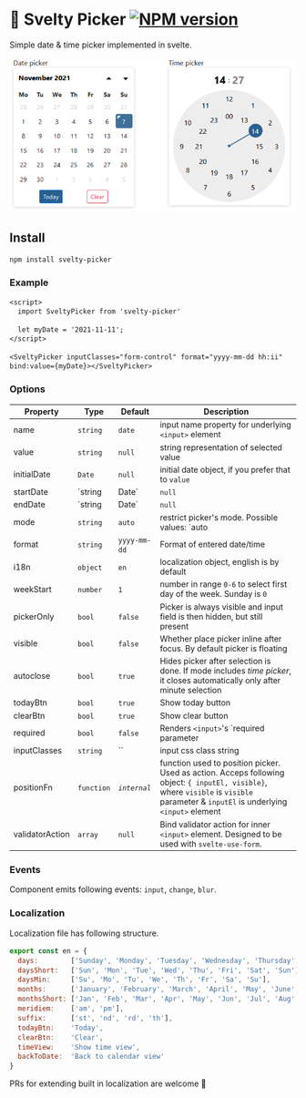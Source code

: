 # 📆 Svelty Picker [![NPM version](http://img.shields.io/npm/v/svelty-picker.svg?style=flat)](https://www.npmjs.org/package/svelty-picker)

Simple date & time picker implemented in svelte.

![screenshot](docs/screenshot.png)

## Install

```
npm install svelty-picker
```

### Example

```svelte
<script>
  import SveltyPicker from 'svelty-picker'
  
  let myDate = '2021-11-11';
</script>

<SveltyPicker inputClasses="form-control" format="yyyy-mm-dd hh:ii" bind:value={myDate}></SveltyPicker>
```

### Options

| Property        | Type         | Default       | Description |
|-----------------|--------------|---------------| ------------------|
| name            | `string`     | `date`        | input name property for underlying `<input>` element |
| value           | `string`     | `null`        | string representation of selected value |
| initialDate     | `Date`       | `null`        | initial date object, if you prefer that to `value` |
| startDate       | `string|Date`| `null`        | limit minimal selectable date |
| endDate         | `string|Date`| `null`        | limit maximal selectable date |
| mode            | `string`     | `auto`        | restrict picker's mode. Possible values: `auto|date|datetime|time`. By default it try to guess the mode from `format` |
| format          | `string`     | `yyyy-mm-dd`  | Format of entered date/time |
| i18n            | `object`     | `en`          | localization object, english is by default |
| weekStart       | `number`     | `1`           | number in range `0-6` to select first day of the week. Sunday is `0` |
| pickerOnly      | `bool`       | `false`       | Picker is always visible and input field is then hidden, but still present |
| visible         | `bool`       | `false`       | Whether place picker inline after focus. By default picker is floating
| autoclose       | `bool`       | `true`        | Hides picker after selection is done. If mode includes _time picker_, it closes automatically only after minute selection |
| todayBtn        | `bool`       | `true`        | Show today button |
| clearBtn        | `bool`       | `true`        | Show clear button |
| required        | `bool`       | `false`       | Renders `<input>`'s `required parameter |
| inputClasses    | `string`     | ``            | input css class string |
| positionFn      | `function`   | _`internal`_  | function used to position picker. Used as action. Acceps following object: `{ inputEl, visible}`, where `visible` is `visible` parameter & `inputEl` is underlying `<input>` element |
| validatorAction | `array`      | `null`        | Bind validator action for inner `<input>` element. Designed to be used with `svelte-use-form`.

### Events

Component emits following events: `input`, `change`, `blur`.

### Localization

Localization file has following structure.

```js
export const en = {
  days:        ['Sunday', 'Monday', 'Tuesday', 'Wednesday', 'Thursday', 'Friday', 'Saturday', 'Sunday'],
  daysShort:   ['Sun', 'Mon', 'Tue', 'Wed', 'Thu', 'Fri', 'Sat', 'Sun'],
  daysMin:     ['Su', 'Mo', 'Tu', 'We', 'Th', 'Fr', 'Sa', 'Su'],
  months:      ['January', 'February', 'March', 'April', 'May', 'June', 'July', 'August', 'September', 'October', 'November', 'December'],
  monthsShort: ['Jan', 'Feb', 'Mar', 'Apr', 'May', 'Jun', 'Jul', 'Aug', 'Sep', 'Oct', 'Nov', 'Dec'],
  meridiem:    ['am', 'pm'],
  suffix:      ['st', 'nd', 'rd', 'th'],
  todayBtn:    'Today',
  clearBtn:    'Clear',
  timeView:    'Show time view',
  backToDate:  'Back to calendar view'
}
```
PRs for extending built in localization are welcome 🥳
